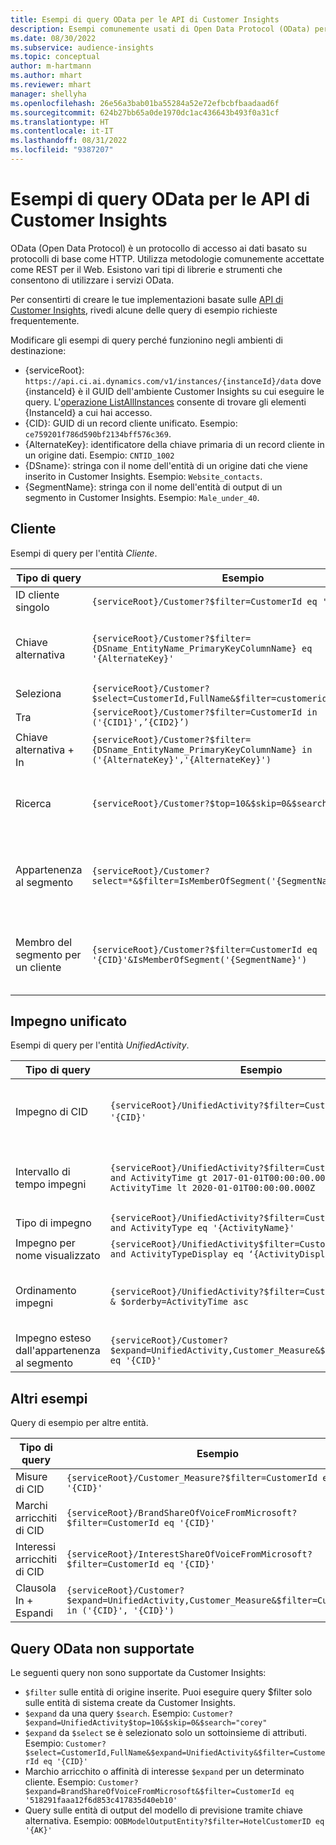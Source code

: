 ```yaml
---
title: Esempi di query OData per le API di Customer Insights
description: Esempi comunemente usati di Open Data Protocol (OData) per eseguire query sulle API Customer Insights al fine di esaminare i dati.
ms.date: 08/30/2022
ms.subservice: audience-insights
ms.topic: conceptual
author: m-hartmann
ms.author: mhart
ms.reviewer: mhart
manager: shellyha
ms.openlocfilehash: 26e56a3bab01ba55284a52e72efbcbfbaadaad6f
ms.sourcegitcommit: 624b27bb65a0de1970dc1ac436643b493f0a31cf
ms.translationtype: HT
ms.contentlocale: it-IT
ms.lasthandoff: 08/31/2022
ms.locfileid: "9387207"
---
```

# <a name="odata-query-examples-for-customer-insights-apis"></a>Esempi di query OData per le API di Customer Insights

OData (Open Data Protocol) è un protocollo di accesso ai dati basato su protocolli di base come HTTP. Utilizza metodologie comunemente accettate come REST per il Web. Esistono vari tipi di librerie e strumenti che consentono di utilizzare i servizi OData.

Per consentirti di creare le tue implementazioni basate sulle [API di Customer Insights](apis.md), rivedi alcune delle query di esempio richieste frequentemente.

Modificare gli esempi di query perché funzionino negli ambienti di destinazione:

- {serviceRoot}: `https://api.ci.ai.dynamics.com/v1/instances/{instanceId}/data` dove {instanceId} è il GUID dell'ambiente Customer Insights su cui eseguire le query. L'[operazione ListAllInstances](https://developer.ci.ai.dynamics.com/api-details#api=CustomerInsights&operation=Get-all-instances) consente di trovare gli elementi {InstanceId} a cui hai accesso.
- {CID}: GUID di un record cliente unificato. Esempio: `ce759201f786d590bf2134bff576c369`.
- {AlternateKey}: identificatore della chiave primaria di un record cliente in un origine dati. Esempio: `CNTID_1002`
- {DSname}: stringa con il nome dell'entità di un origine dati che viene inserito in Customer Insights. Esempio: `Website_contacts`.
- {SegmentName}: stringa con il nome dell'entità di output di un segmento in Customer Insights. Esempio: `Male_under_40`.

## <a name="customer"></a>Cliente

Esempi di query per l'entità *Cliente*.

|Tipo di query |Esempio  | Nota  |
|---------|---------|---------|
|ID cliente singolo     | `{serviceRoot}/Customer?$filter=CustomerId eq '{CID}'`          |  |
|Chiave alternativa    | `{serviceRoot}/Customer?$filter={DSname_EntityName_PrimaryKeyColumnName} eq '{AlternateKey}'`         |  Le chiavi alternative persistono nell'entità cliente unificata       |
|Seleziona   | `{serviceRoot}/Customer?$select=CustomerId,FullName&$filter=customerid eq '1'`        |         |
|Tra    | `{serviceRoot}/Customer?$filter=CustomerId in ('{CID1}',’{CID2}’)`        |         |
|Chiave alternativa + In   | `{serviceRoot}/Customer?$filter={DSname_EntityName_PrimaryKeyColumnName} in ('{AlternateKey}','{AlternateKey}')`         |         |
|Ricerca  | `{serviceRoot}/Customer?$top=10&$skip=0&$search="string"`        |   Restituisce i primi 10 risultati per una stringa di ricerca      |
|Appartenenza al segmento  | `{serviceRoot}/Customer?select=*&$filter=IsMemberOfSegment('{SegmentName}')&$top=10`     | Restituisce un numero predefinito di righe dall'entità di segmentazione.      |
|Membro del segmento per un cliente | `{serviceRoot}/Customer?$filter=CustomerId eq '{CID}'&IsMemberOfSegment('{SegmentName}')`     | Restituisce il profilo del cliente se è un membro del segmento specificato     |

## <a name="unified-activity"></a>Impegno unificato

Esempi di query per l'entità *UnifiedActivity*.

|Tipo di query |Esempio  | Nota  |
|---------|---------|---------|
|Impegno di CID     | `{serviceRoot}/UnifiedActivity?$filter=CustomerId eq '{CID}'`          | Elenca gli impegni di un profilo cliente specifico |
|Intervallo di tempo impegni    | `{serviceRoot}/UnifiedActivity?$filter=CustomerId eq '{CID}' and ActivityTime gt 2017-01-01T00:00:00.000Z and ActivityTime lt 2020-01-01T00:00:00.000Z`     |  Impegni di un profilo cliente in un intervallo di tempo       |
|Tipo di impegno    |   `{serviceRoot}/UnifiedActivity?$filter=CustomerId eq '{CID}' and ActivityType eq '{ActivityName}'`        |         |
|Impegno per nome visualizzato     | `{serviceRoot}/UnifiedActivity$filter=CustomerId eq ‘{CID}’ and ActivityTypeDisplay eq ‘{ActivityDisplayName}’`        | |
|Ordinamento impegni    | `{serviceRoot}/UnifiedActivity?$filter=CustomerId eq ‘{CID}’ & $orderby=ActivityTime asc`     |  Ordina gli impegni in modo crescente o decrescente       |
|Impegno esteso dall'appartenenza al segmento  |   `{serviceRoot}/Customer?$expand=UnifiedActivity,Customer_Measure&$filter=CustomerId eq '{CID}'`     |         |

## <a name="other-examples"></a>Altri esempi

Query di esempio per altre entità.

|Tipo di query |Esempio  | Nota  |
|---------|---------|---------|
|Misure di CID    | `{serviceRoot}/Customer_Measure?$filter=CustomerId eq '{CID}'`          |  |
|Marchi arricchiti di CID    | `{serviceRoot}/BrandShareOfVoiceFromMicrosoft?$filter=CustomerId eq '{CID}'`  |       |
|Interessi arricchiti di CID    |   `{serviceRoot}/InterestShareOfVoiceFromMicrosoft?$filter=CustomerId eq '{CID}'`       |         |
|Clausola In + Espandi     | `{serviceRoot}/Customer?$expand=UnifiedActivity,Customer_Measure&$filter=CustomerId in ('{CID}', '{CID}')`         | |

## <a name="not-supported-odata-queries"></a>Query OData non supportate

Le seguenti query non sono supportate da Customer Insights:

- `$filter` sulle entità di origine inserite. Puoi eseguire query $filter solo sulle entità di sistema create da Customer Insights.
- `$expand` da una query `$search`. Esempio: `Customer?$expand=UnifiedActivity$top=10&$skip=0&$search="corey"`
- `$expand` da `$select` se è selezionato solo un sottoinsieme di attributi. Esempio: `Customer?$select=CustomerId,FullName&$expand=UnifiedActivity&$filter=CustomerId eq '{CID}'`
- Marchio arricchito o affinità di interesse `$expand` per un determinato cliente. Esempio: `Customer?$expand=BrandShareOfVoiceFromMicrosoft&$filter=CustomerId eq '518291faaa12f6d853c417835d40eb10'`
- Query sulle entità di output del modello di previsione tramite chiave alternativa. Esempio: `OOBModelOutputEntity?$filter=HotelCustomerID eq '{AK}'`
